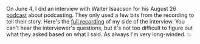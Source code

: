 On June 4, I did an interview with Walter Isaacson for his August 26 <a href="https://www.stitcher.com/podcast/pacific-content/trailblazers-with-walter-isaacson">podcast</a> about podcasting. They only used a few bits from the recording to tell their story. Here's the <a href="http://scripting.com/2020/06/04/isaacsonAudio.m4a">full recording</a> of my side of the interview. You can't hear the interviewer's questions, but it's not too difficult to figure out what they asked based on what I said. As always I'm very long-winded. :boom:
